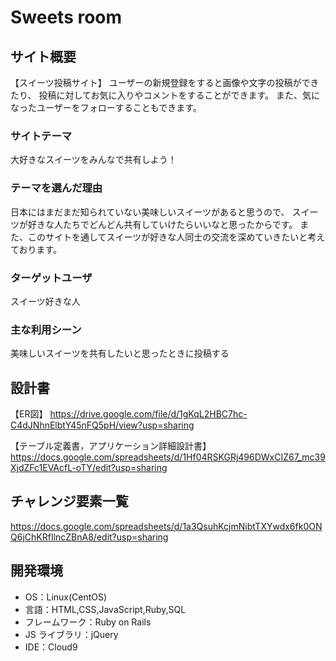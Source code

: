 
# Sweets room

## サイト概要

【スイーツ投稿サイト】
 ユーザーの新規登録をすると画像や文字の投稿ができたり、
投稿に対してお気に入りやコメントをすることができます。
また、気になったユーザーをフォローすることもできます。

### サイトテーマ

大好きなスイーツをみんなで共有しよう！

### テーマを選んだ理由

 日本にはまだまだ知られていない美味しいスイーツがあると思うので、
スイーツが好きな人たちでどんどん共有していけたらいいなと思ったからです。
また、このサイトを通してスイーツが好きな人同士の交流を深めていきたいと考えております。

### ターゲットユーザ

スイーツ好きな人

### 主な利用シーン

美味しいスイーツを共有したいと思ったときに投稿する



## 設計書

【ER図】
https://drive.google.com/file/d/1gKqL2HBC7hc-C4dJNhnElbtY45nFQ5pH/view?usp=sharing

【テーブル定義書，アプリケーション詳細設計書】
https://docs.google.com/spreadsheets/d/1Hf04RSKGRj496DWxCIZ67_mc39XjdZFc1EVAcfL-oTY/edit?usp=sharing


## チャレンジ要素一覧

https://docs.google.com/spreadsheets/d/1a3QsuhKcjmNibtTXYwdx6fk0ONQ6jChKRfIlncZBnA8/edit?usp=sharing

## 開発環境

- OS：Linux(CentOS)
- 言語：HTML,CSS,JavaScript,Ruby,SQL
- フレームワーク：Ruby on Rails
- JS ライブラリ：jQuery
- IDE：Cloud9


